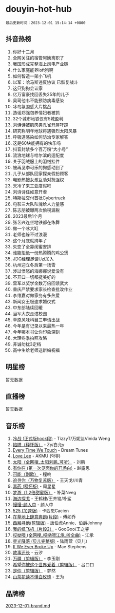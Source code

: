 # douyin-hot-hub

`最后更新时间：2023-12-01 15:14:14 +0800`

## 抖音热榜

1. 你好十二月
1. 全网关注的宿管阿姨离职了
1. 我国形成完整海上风电产业链
1. 什么家庭能养loft狗啊
1. 如何智造一架小飞机
1. 以军：哈马斯违反协议 已恢复战斗
1. 这只狗狗会认家
1. 亿万富豪找回丢失25年的儿子
1. 奥司他韦不能预防病毒感染
1. 冰岛氛围感大片挑战
1. 造谣郑强包养情妇者被抓
1. 32个城市地铁仅有5城盈利
1. 刘诗诗被肌肉男孔雀开屏吓跑
1. 研究称明年地球将遇强烈太阳风暴
1. 呼吸道感染如何防治专家解答
1. 这是60块能拥有的快乐吗
1. 抖音封禁多个百万粉“大小号”
1. 流浪地球与哈尔滨的适配度
1. 关于羽绒服上的羽绒挂件
1. 被再见李可乐的狗感动到了
1. 儿子从部队回家探亲假扮顾客
1. 电影热搜女孩互助对抗强权
1. 天冷了来三亚度假吧
1. 刘诗诗任如意开虐
1. 特斯拉交付首批Cybertruck
1. 电影三大队队魂给人力量感
1. 陈志朋被曝两次偷税漏税
1. 2023最后1个月
1. 张艺兴连坐地铁都在练舞
1. 做一个冰大缸
1. 老师也躲不过浪漫
1. 这个月底就跨年了
1. 失恋了全靠闺蜜安排
1. 谁能拒绝一份热腾腾的鸡公煲
1. JDG经理邀请Uzi加入
1. 杭州迎立冬后第一场雪
1. 涉过愤怒的海娜娜说爱没有
1. 不开口一切都挺美好的
1. 雷军以奖学金数万倍回馈武大
1. 重庆严禁要求家长检查批改作业
1. 李维嘉对做家务有多热爱
1. 新闻女王极速求婚仪式
1. 中东部陆续回暖
1. 当军大衣走进校园
1. 草原风味科目三申请出战
1. 今年是有记录以来最热一年
1. 今年哪本书让你印象深刻
1. 大理冬季拍照攻略
1. 非诚勿扰3定档
1. 高中生给老师送新婚祝福

## 明星榜

暂无数据

## 直播榜

暂无数据

## 音乐榜

1. [冷战 (正式版hook段)](https://sf3-cdn-tos.douyinstatic.com/obj/tos-cn-ve-2774/oMuEoiBasWApEMVDgNiI8VAByNmwo5J0pyf8Yx) - TizzyT/万妮达Vinida Weng
1. [陷阱（释怀版）](https://sf6-cdn-tos.douyinstatic.com/obj/tos-cn-ve-2774/oE8C21LeZrzKLDFfQYgMzx4GAIHageG5IzayY7) - Zy/白允y
1. [Every Time We Touch](https://sf3-cdn-tos.douyinstatic.com/obj/tos-cn-ve-2774/ogN6lUKQeBBfEVhIOMikG1CcJjugxk1tztZyhP) - Dream Tunes
1. [Love Lee](https://sf6-cdn-tos.douyinstatic.com/obj/tos-cn-ve-2774/o05GbkJGbCBTdDnMtB0fwOYgkeZp23vrWQDQBS) - AKMU (악뮤)
1. [太阳（全网搜_太阳刘鹏_可听）](https://sf3-cdn-tos.douyinstatic.com/obj/tos-cn-ve-2774/ogWbyIQnlBFImVbeDocRdCIYtBHlbJXgfZMvgz) - 刘鹏
1. [有你在 (第一次见面你的开场白)](https://sf6-cdn-tos.douyinstatic.com/obj/tos-cn-ve-2774/oAthrQ3ClJBfI57uBoFEgNDYtNCZ0TSYQQfxQ0) - 赵露思
1. [可能（副歌）](https://sf6-cdn-tos.douyinstatic.com/obj/tos-cn-ve-2774/cde1731888894259b333569393c2fb51) - 程响
1. [追寻你（万物复苏版）](https://sf3-cdn-tos.douyinstatic.com/obj/tos-cn-ve-2774/oYeAZJsbjIDit9APmBg8u6uDUQnHmoCf3gbo74) - 王天戈/川青
1. [毒药 (释怀版)](https://sf3-cdn-tos.douyinstatic.com/obj/tos-cn-ve-2774/oYILMEAzspdZBIzy4frJNB8ZHPHWAhiwowd4Ad) - 周星星
1. [梦游（1.2倍甜蜜版）](https://sf3-cdn-tos.douyinstatic.com/obj/tos-cn-ve-2774/o4gyAUm8hwufoEABmwVIiQtHsFuGzAEEWtNMzo) - 补菜Nveg
1. [海边探戈](https://sf3-cdn-tos.douyinstatic.com/obj/tos-cn-ve-2774/os9gE0VQCGqt6VQkZDyBBYvfSDY0QFe3vVmubn) - 王鹤棣/王齐铭/朴鲨
1. [慢慢-颜人中](https://sf3-cdn-tos.douyinstatic.com/obj/tos-cn-ve-2774/ocjHNfBXdBxQNC8ZGAeoLMFTUgtBg8bkExunDC) - 颜人中
1. [525 (加速版)](https://sf3-cdn-tos.douyinstatic.com/obj/tos-cn-ve-2774/oIfKCtqfDyP8Vc9FpAPgWMyezT6LnDT1abRwGg) - 卡西恩Cacien
1. [在草地上肆意奔跑(片段)](https://sf6-cdn-tos.douyinstatic.com/obj/tos-cn-ve-2774/8831d494742f45dabdfa8adb8b817259) - 傅如乔
1. [西厢寻他(剪辑版)](https://sf3-cdn-tos.douyinstatic.com/obj/tos-cn-ve-2774/oUsAVfAQKlRNxEv5qxvIB8o5qmIWUcXbzJKJhw) - 唐伯虎Annie、伯爵Johnny
1. [我的纸飞机（片段2）](https://sf3-cdn-tos.douyinstatic.com/obj/tos-cn-ve-2774/oM2ZrKcg2CD5AeRB2gkeXOFB1IxAGJdZPazYHf) - GooGoo/王之睿
1. [哎呦喂 (全网搜_哎呦喂江承_听全曲)](https://sf3-cdn-tos.douyinstatic.com/obj/tos-cn-ve-2774/o0uEo63ECfIFdmwKF5HMzF1FCfItHEagDDeCAL) - 江承
1. [星光降落 (贝儿完整版)](https://sf3-cdn-tos.douyinstatic.com/obj/tos-cn-ve-2774/okwB9hAwyAtsFFkFBzAX1hOOfQuIoMNs0W2Mwr) - 陆雨萱（贝儿）
1. [If We Ever Broke Up](https://sf3-cdn-tos.douyinstatic.com/obj/tos-cn-ve-2774/o8onj5HDk0ImtBmO0URBfeyCDXQJMYkQ1gb8Zy) - Mae Stephens
1. [故事还长](https://sf3-cdn-tos.douyinstatic.com/obj/tos-cn-ve-2774/30a26758c8594f0ab81ac675c33ee2c5) - 云汐
1. [万疆（剪辑版）](https://sf6-cdn-tos.douyinstatic.com/obj/tos-cn-ve-2774/ooG7oVgFlDTelKCjCsTTobQvbdtj1BBQXnfZd8) - 李玉刚
1. [希望你被这个世界爱着（剪辑版）](https://sf3-cdn-tos.douyinstatic.com/obj/tos-cn-ve-2774/oo4H3BfEygN7l7bQaMBOZHCQ1eI4FqtED5skQ2) - 吕口口
1. [是你（剪辑版）](https://sf3-cdn-tos.douyinstatic.com/obj/tos-cn-ve-2774/46019dae783c4c969944217fe1cfafc4) - 梦然
1. [山茶花读不懂白玫瑰](https://sf3-cdn-tos.douyinstatic.com/obj/tos-cn-ve-2774/osfn8B7DktrRHEPJgPCfDbw7QDQEkwC16BxZg9) - 王为

## 品牌榜

[2023-12-01-brand.md](2023-12-01-brand.md)
